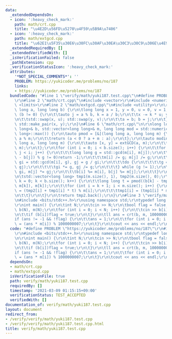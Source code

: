 ```yaml
---
data:
  _extendedDependsOn:
  - icon: ':heavy_check_mark:'
    path: math/crt.cpp
    title: "\u4E2D\u56FD\u5270\u4F59\u5B9A\u7406"
  - icon: ':heavy_check_mark:'
    path: math/extgcd.cpp
    title: "\u62E1\u5F35\u30E6\u30FC\u30AF\u30EA\u30C3\u30C9\u306E\u4E92\u9664\u6CD5"
  _extendedRequiredBy: []
  _extendedVerifiedWith: []
  _isVerificationFailed: false
  _pathExtension: cpp
  _verificationStatusIcon: ':heavy_check_mark:'
  attributes:
    '*NOT_SPECIAL_COMMENTS*': ''
    PROBLEM: https://yukicoder.me/problems/no/187
    links:
    - https://yukicoder.me/problems/no/187
  bundledCode: "#line 1 \"verify/math/yuki187.test.cpp\"\n#define PROBLEM \"https://yukicoder.me/problems/no/187\"\
    \r\n#line 2 \"math/crt.cpp\"\n#include <vector>\r\n#include <numeric>\r\n#include\
    \ <limits>\r\n#line 2 \"math/extgcd.cpp\"\n#include <utility>\r\n\r\nauto extGCD(long\
    \ long a, long long b) {\r\n\tlong long x = 1, y = 0, u = 0, v = 1;\r\n\twhile\
    \ (b != 0) {\r\n\t\tauto j = a % b, k = a / b;\r\n\t\tx -= k * u; y -= k * v;\r\
    \n\t\tstd::swap(x, u); std::swap(y, v);\r\n\t\ta = b; b = j;\r\n\t}\r\n\treturn\
    \ std::make_pair(x, y);\r\n}\n#line 6 \"math/crt.cpp\"\n\r\nlong long crt(std::vector<long\
    \ long>& b, std::vector<long long>& m, long long mod = std::numeric_limits<long\
    \ long>::max()) {\r\n\tauto pmod = [&](long long a, long long m) {\r\n\t\ta =\
    \ a % m;\r\n\t\treturn (a < 0 ? a + m : a);\r\n\t};\r\n\tauto modinv = [&](long\
    \ long a, long long m) {\r\n\t\tauto [x, y] = extGCD(a, m);\r\n\t\treturn pmod(x,\
    \ m);\r\n\t};\r\n\tfor (int i = 0; i < b.size(); i++) {\r\n\t\tfor (int j = 0;\
    \ j < i; j++) {\r\n\t\t\tlong long g = std::gcd(m[i], m[j]);\r\n\t\t\tif ((b[i]\
    \ - b[j]) % g != 0)return -1;\r\n\t\t\tm[i] /= g; m[j] /= g;\r\n\t\t\tlong long\
    \ gi = std::gcd(m[i], g), gj = g / gi;\r\n\t\t\tdo {\r\n\t\t\t\tg = std::gcd(gi,\
    \ gj);\r\n\t\t\t\tgi *= g, gj /= g;\r\n\t\t\t} while (g != 1);\r\n\t\t\tm[i] *=\
    \ gi, m[j] *= gj;\r\n\t\t\tb[i] %= m[i], b[j] %= m[j];\r\n\t\t}\r\n\t}\r\n\tm.push_back(mod);\r\
    \n\tstd::vector<long long> tmp1(m.size(), 1), tmp2(m.size(), 0);\r\n\tfor (int\
    \ k = 0; k < b.size(); k++) {\r\n\t\tlong long t = pmod((b[k] - tmp2[k]) * modinv(tmp1[k],\
    \ m[k]), m[k]);\r\n\t\tfor (int i = k + 1; i < m.size(); i++) {\r\n\t\t\ttmp2[i]\
    \ = (tmp2[i] + tmp1[i] * t) % m[i];\r\n\t\t\ttmp1[i] = (tmp1[i] * m[k]) % m[i];\r\
    \n\t\t}\r\n\t}\r\n\treturn tmp2.back();\r\n}\r\n#line 3 \"verify/math/yuki187.test.cpp\"\
    \n#include <bits/stdc++.h>\r\nusing namespace std;\r\ntypedef long long ll;\r\n\
    \r\nint main() {\r\n\tint N;\r\n\tcin >> N;\r\n\tbool flag = false;\r\n\tvector<ll>\
    \ b(N), m(N);\r\n\tfor (int i = 0; i < N; i++) {\r\n\t\tcin >> b[i] >> m[i];\r\
    \n\t\tif (b[i])flag = true;\r\n\t}\r\n\tll ans = crt(b, m, 1000000007);\r\n\t\
    if (ans != -1 && !flag) {\r\n\t\tans = 1;\r\n\t\tfor (int i = 0; i < N; i++)ans\
    \ = (ans * m[i]) % 1000000007;\r\n\t}\r\n\tcout << ans << endl;\r\n}\n"
  code: "#define PROBLEM \"https://yukicoder.me/problems/no/187\"\r\n#include \"math/crt.cpp\"\
    \r\n#include <bits/stdc++.h>\r\nusing namespace std;\r\ntypedef long long ll;\r\
    \n\r\nint main() {\r\n\tint N;\r\n\tcin >> N;\r\n\tbool flag = false;\r\n\tvector<ll>\
    \ b(N), m(N);\r\n\tfor (int i = 0; i < N; i++) {\r\n\t\tcin >> b[i] >> m[i];\r\
    \n\t\tif (b[i])flag = true;\r\n\t}\r\n\tll ans = crt(b, m, 1000000007);\r\n\t\
    if (ans != -1 && !flag) {\r\n\t\tans = 1;\r\n\t\tfor (int i = 0; i < N; i++)ans\
    \ = (ans * m[i]) % 1000000007;\r\n\t}\r\n\tcout << ans << endl;\r\n}"
  dependsOn:
  - math/crt.cpp
  - math/extgcd.cpp
  isVerificationFile: true
  path: verify/math/yuki187.test.cpp
  requiredBy: []
  timestamp: '2021-03-09 01:15:15+09:00'
  verificationStatus: TEST_ACCEPTED
  verifiedWith: []
documentation_of: verify/math/yuki187.test.cpp
layout: document
redirect_from:
- /verify/verify/math/yuki187.test.cpp
- /verify/verify/math/yuki187.test.cpp.html
title: verify/math/yuki187.test.cpp
---
```

